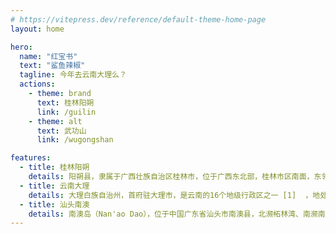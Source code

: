 ```yaml
---
# https://vitepress.dev/reference/default-theme-home-page
layout: home

hero:
  name: "红宝书"
  text: "鲨鱼辣椒"
  tagline: 今年去云南大理么？
  actions:
    - theme: brand
      text: 桂林阳朔
      link: /guilin
    - theme: alt
      text: 武功山
      link: /wugongshan

features:
  - title: 桂林阳朔
    details: 阳朔县，隶属于广西壮族自治区桂林市，位于广西东北部，桂林市区南面，东邻恭城县、平乐县，南邻荔浦市，西接永福县、临桂区，北与灵川县、雁山区接壤。县城距桂林市区65千米，全县总面积1436平方千米 [1]  ，有耕地2万公顷，辖6镇3乡，有汉族、壮族、瑶族、回族等11个民族。根据第七次人口普查数据，截至2020年11月1日零时，阳朔县常住人口为273124人。
  - title: 云南大理
    details: 大理白族自治州，首府驻大理市，是云南的16个地级行政区之一 [1]  ，地处云南省中部偏西，海拔2090米，东邻楚雄州，南靠普洱市、临沧市，西与保山市、怒江州相连，北接丽江市。地跨东经98°52′～101°03′，北纬24°41′～26°42′之间，东巡洱海，西及点苍山脉。总面积29459平方千米。 [49]  下辖8个县以及3个少数民族自治县。2021年末，全州户籍总人口364.54万人；少数民族人口191.98万人，占总人口的52.7%。
  - title: 汕头南澳
    details: 南澳岛（Nan'ao Dao），位于中国广东省汕头市南澳县，北濒柘林湾、南濒南海，介于东经116°56′~117°9′、北纬23°24′~23°29′，属基岩质大陆岛
---
```

